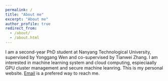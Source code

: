 ```yaml
---
permalink: /
title: "About me"
excerpt: "About me"
author_profile: true
redirect_from: 
  - /about/
  - /about.html
---
```


I am a second-year PhD student at Nanyang Technological University, supervised by Yonggang Wen and co-supervised by Tianwei Zhang. I am interested in machine learning system and cloud computing, espieciaally GPU cluster management and secure machine leanring. This is my personal website. [Email](gaow0007@ntu.edu.sg) is a prefered way to reach me. 

